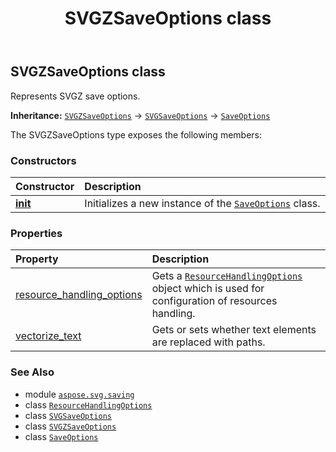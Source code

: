 ﻿---
title: SVGZSaveOptions class
second_title: Aspose.SVG for Python via .NET API References
description: 
type: docs
weight: 70
url: /python-net/aspose.svg.saving/svgzsaveoptions/
is_root: false
---

## SVGZSaveOptions class

Represents SVGZ save options.



**Inheritance:** [`SVGZSaveOptions`](/svg/python-net/aspose.svg.saving/svgzsaveoptions) → 
[`SVGSaveOptions`](/svg/python-net/aspose.svg.saving/svgsaveoptions) → 
[`SaveOptions`](/svg/python-net/aspose.svg.saving/saveoptions)



The SVGZSaveOptions type exposes the following members:

### Constructors
| Constructor | Description |
| :- | :- |
| [__init__](/svg/python-net/aspose.svg.saving/svgzsaveoptions/__init__/#) | Initializes a new instance of the [`SaveOptions`](/svg/python-net/aspose.svg.saving/saveoptions) class. |


### Properties
| Property | Description |
| :- | :- |
| [resource_handling_options](/svg/python-net/aspose.svg.saving/svgzsaveoptions/resource_handling_options) | Gets a [`ResourceHandlingOptions`](/svg/python-net/aspose.svg.saving/resourcehandlingoptions) object which is used for configuration of resources handling. |
| [vectorize_text](/svg/python-net/aspose.svg.saving/svgzsaveoptions/vectorize_text) | Gets or sets whether text elements are replaced with paths. |



### See Also
* module [`aspose.svg.saving`](..)
* class [`ResourceHandlingOptions`](/svg/python-net/aspose.svg.saving/resourcehandlingoptions)
* class [`SVGSaveOptions`](/svg/python-net/aspose.svg.saving/svgsaveoptions)
* class [`SVGZSaveOptions`](/svg/python-net/aspose.svg.saving/svgzsaveoptions)
* class [`SaveOptions`](/svg/python-net/aspose.svg.saving/saveoptions)
